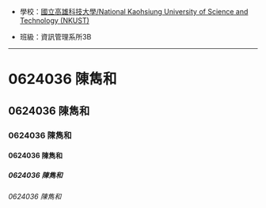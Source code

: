 + 學校：[國立高雄科技大學/National Kaohsiung University of Science and Technology (NKUST)](https://www.nkust.edu.tw/)

+ 班級：資訊管理系所3B

---
# 0624036 陳雋和

## 0624036 陳雋和

### 0624036 陳雋和

#### 0624036 陳雋和

##### 0624036 陳雋和

###### 0624036 陳雋和
